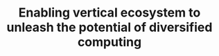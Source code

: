 ---
title: Enabling vertical ecosystem to unleash the potential of diversified computing
speaker:
    name: Wu Zhan
    job-title: Vice President of Huawei IT Product Line
    bio: >
        Available soon...
image:
    path: /assets/images/speakers/keynotes/bkk19/wu-zhan.jpg
    featured: true
event: BKK19
# slot:
#     day: Monday
track: Data Center
tags: Data Center
description: >
    The future is an intelligent digital world, where everything is to be sensible, connected to the cloud and AI enabled. That brings huge amount of information, and the relative calculation power
    requirements. However the scenarios for computing applications are varied. The diversity of applications and the resulting data are also diverse. Diverse applications produce diverse data,
    including text, images, and video, as well as structured, unstructured data.

    Because of the diversity of data, the appreciated computing architectures are also diverse. The ARM architecture has proved its value in the consumer-grade terminal industry. With the
    continuous innovation of ARM architecture, the performance of enterprise-grade ARM CPU will be greatly improved, ARM architecture is moving toward edge computing and data centers from the end, however an open ecosystem is critical for this leap.
    In this presentation Huawei will share their opinion and plans on how to build an open, competitive and win-win ARM data center ecosystem with industry partners.
---